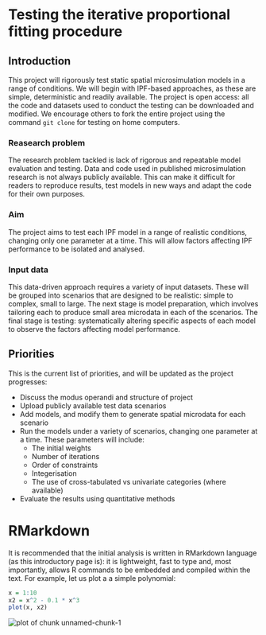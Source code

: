 Testing the iterative proportional fitting procedure
========

Introduction
----------
This project will rigorously test static spatial microsimulation models in a range of conditions. We will begin with IPF-based approaches, as these are simple, deterministic and readily available. The project is open access: all the code and datasets used to conduct the testing can be downloaded and modified. We encourage others to fork the entire project using the command `git clone` for testing on home computers. 

### Reasearch problem
The research problem tackled is lack of rigorous and repeatable model evaluation and testing. Data and code used in published microsimulation research is not always publicly available. This can make it difficult for readers to reproduce results, test models in new ways and adapt the code for their own purposes. 

### Aim
The project aims to test each IPF model in a range of realistic conditions, changing only one parameter at a time. This will allow factors affecting IPF performance to be isolated and analysed.

### Input data
This data-driven approach requires a variety of input datasets. These will be grouped into scenarios that are designed to be realistic: simple to complex, small to large. The next stage is model preparation, which involves tailoring each to produce small area microdata in each of the scenarios. The final stage is testing: systematically altering specific aspects of each model to observe the factors affecting model performance.

Priorities
----------------
This is the current list of priorities, and will be updated as the project progresses:

* Discuss the modus operandi and structure of project
* Upload publicly available test data scenarios
* Add models, and modify them to generate spatial microdata for each scenario
* Run the models under a variety of scenarios, changing one parameter at a time. These parameters will include:
  * The initial weights
  * Number of iterations
  * Order of constraints
  * Integerisation
  * The use of cross-tabulated vs univariate categories (where available)
* Evaluate the results using quantitative methods

RMarkdown
=======
It is recommended that the initial analysis is written in RMarkdown language (as this introductory page is): it is lightweight, fast to type and, most importantly, allows R commands to be embedded and compiled within the text. For example, let us plot a a simple polynomial:


```r
x = 1:10
x2 = x^2 - 0.1 * x^3
plot(x, x2)
```

![plot of chunk unnamed-chunk-1](https://github.com/Robinlovelace/IPF-performance-testing/blob/master/figure/unnamed-chunk-1.png) 





